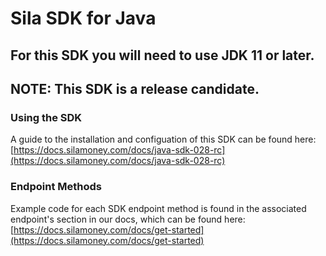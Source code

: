# Sila SDK for Java
## For this SDK you will need to use JDK 11 or later.

## NOTE: This SDK is a release candidate.

### Using the SDK
A guide to the installation and configuation of this SDK can be found here: [https://docs.silamoney.com/docs/java-sdk-028-rc](https://docs.silamoney.com/docs/java-sdk-028-rc)

### Endpoint Methods

Example code for each SDK endpoint method is found in the associated endpoint's section in our docs, which can be found here: [https://docs.silamoney.com/docs/get-started](https://docs.silamoney.com/docs/get-started)